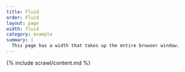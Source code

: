 ```yaml
---
title: Fluid
order: Fluid
layout: page
width: fluid
category: example
summary: |
  This page has a width that takes up the entire browser window.
---
```


{% include scrawl/content.md %}
